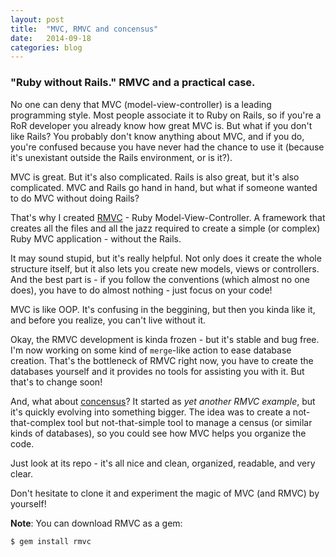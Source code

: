 ```yaml
---
layout: post
title:  "MVC, RMVC and concensus"
date:   2014-09-18
categories: blog
---
```

### "Ruby without Rails." RMVC and a practical case. ###

No one can deny that MVC (model-view-controller) is a leading programming style. Most people associate it to Ruby on Rails, so if you're a RoR developer you already know how great MVC is. But what if you don't like Rails? You probably don't know anything about MVC, and if you do, you're confused because you have never had the chance to use it (because it's unexistant outside the Rails environment, or is it?).

MVC is great. But it's also complicated. Rails is also great, but it's also complicated. MVC and Rails go hand in hand, but what if someone wanted to do MVC without doing Rails?

That's why I created [RMVC](http://github.com/unrar/rmvc) - Ruby Model-View-Controller. A framework that creates all the files and all the jazz required to create a simple (or complex) Ruby MVC application - without the Rails.

It may sound stupid, but it's really helpful. Not only does it create the whole structure itself, but it also lets you create new models, views or controllers. And the best part is - if you follow the conventions (which almost no one does), you have to do almost nothing - just focus on your code!

MVC is like OOP. It's confusing in the beggining, but then you kinda like it, and before you realize, you can't live without it.

Okay, the RMVC development is kinda frozen - but it's stable and bug free. I'm now working on some kind of `merge`-like action to ease database creation. That's the bottleneck of RMVC right now, you have to create the databases yourself and it provides no tools for assisting you with it. But that's to change soon!

And, what about [concensus](http://github.com/unrar/concensus)? It started as *yet another RMVC example*, but it's quickly evolving into something bigger. The idea was to create a not-that-complex tool but not-that-simple tool to manage a census (or similar kinds of databases), so you could see how MVC helps you organize the code.

Just look at its repo - it's all nice and clean, organized, readable, and very clear. 

Don't hesitate to clone it and experiment the magic of MVC (and RMVC) by yourself!

**Note**: You can download RMVC as a gem:

    $ gem install rmvc
